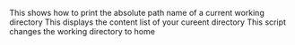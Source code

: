 This shows how to  print the absolute path name of a current working directory
This displays the content list of your cureent directory
This script changes the working directory to home
